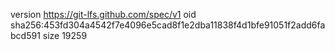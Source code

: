 version https://git-lfs.github.com/spec/v1
oid sha256:453fd304a4542f7e4096e5cad8f1e2dba11838f4d1bfe91051f2add6fabcd591
size 19259
